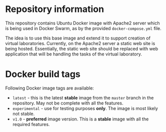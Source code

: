# Repository information

This repository contains Ubuntu Docker image with Apache2 server which is being used in Docker Swarm, as by the provided `docker-compose.yml` file.

The idea is to use this base image and extend it to support creation of virtual laboratories. Currently, on the Apache2 server a static web site is being hosted. Essentially, the static web site should be replaced with web application that will be handling the tasks of the virtual laboratory.

# Docker build tags

Following Docker image tags are available:

- `latest` - this is the latest **stable** image from the `master` branch in the repository. May not be complete with all the features.
- `experimental` - use for testing purposes **only**. The image is most likely not stable.
- `v1.0` - **preferred** image version. This is a **stable** image with all the required features.